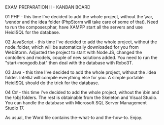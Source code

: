 EXAM PREPARATION II - KANBAN BOARD

01 PHP - this time I've decided to add the whole project, without the \var, \vendor and the idea folder (PhpStorm will take care of some of that). Need to run the composer.phar, have XAMPP start all the servers and use HeidiSQL for the database.

02 JavaScript - this time I've decided to add the whole project, without the node_folder, which will be automatically downloaded for you from WebStorm. Adjusted the project to start with Node.JS, changed the contollers and models, couple of new solutions added. You need to run the "start-mongodb.bat" then deal with the database with Robo3T.

03 Java - this time I've decided to add the whole project, without the .idea folder. IntelliJ will compile everything else for you. A simple portable HeidiSQL should do the trick for the database.

04 C# - this time I've decided to add the whole project, without the \bin and the \obj folders. The rest is obtainable from the Skeleton and Visual Studio. You can handle the database with Microsoft SQL Server Management Studio 17.

As usual, the Word file contains the-what-to and the-how-to. Enjoy.